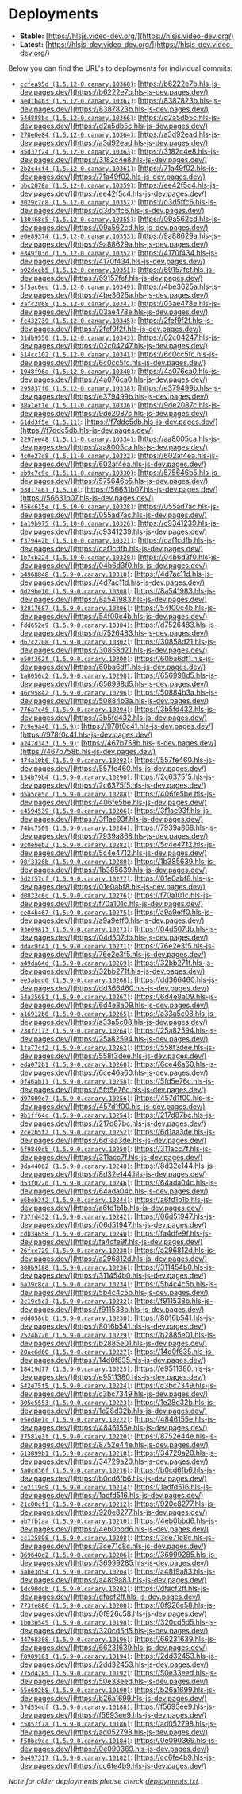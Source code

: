 # Deployments

- **Stable:** [https://hlsjs.video-dev.org/](https://hlsjs.video-dev.org/)
- **Latest:** [https://hlsjs-dev.video-dev.org/](https://hlsjs-dev.video-dev.org/)

Below you can find the URL's to deployments for individual commits:

- [`ccfea95d (1.5.12-0.canary.10368)`](https://github.com/video-dev/hls.js/commit/ccfea95d29a99409894d5575574123dc670f5c38): [https://b6222e7b.hls-js-dev.pages.dev/](https://b6222e7b.hls-js-dev.pages.dev/)
- [`aed1b4b3 (1.5.12-0.canary.10367)`](https://github.com/video-dev/hls.js/commit/aed1b4b39d62eb2b40b68fd10e2bfe5c5e441364): [https://8387823b.hls-js-dev.pages.dev/](https://8387823b.hls-js-dev.pages.dev/)
- [`54d888bc (1.5.12-0.canary.10366)`](https://github.com/video-dev/hls.js/commit/54d888bc033bcd8293a0bdc63c23da7ff3562133): [https://d2a5db5c.hls-js-dev.pages.dev/](https://d2a5db5c.hls-js-dev.pages.dev/)
- [`278e0e84 (1.5.12-0.canary.10364)`](https://github.com/video-dev/hls.js/commit/278e0e84e4618555bc9f499dd20dc04e1e8617db): [https://a3d92ead.hls-js-dev.pages.dev/](https://a3d92ead.hls-js-dev.pages.dev/)
- [`85d37f24 (1.5.12-0.canary.10363)`](https://github.com/video-dev/hls.js/commit/85d37f244dc16cf68d50d8f06b6480a54cfc5985): [https://3182c4e8.hls-js-dev.pages.dev/](https://3182c4e8.hls-js-dev.pages.dev/)
- [`2b2c4cf4 (1.5.12-0.canary.10361)`](https://github.com/video-dev/hls.js/commit/2b2c4cf430552ffb8b8cd5e44b2f118a881a0d7b): [https://71a49f02.hls-js-dev.pages.dev/](https://71a49f02.hls-js-dev.pages.dev/)
- [`bbc2078a (1.5.12-0.canary.10359)`](https://github.com/video-dev/hls.js/commit/bbc2078a7824f6ebd74af7a2912addfd6d5f225e): [https://ee42f5c4.hls-js-dev.pages.dev/](https://ee42f5c4.hls-js-dev.pages.dev/)
- [`3029c7c8 (1.5.12-0.canary.10357)`](https://github.com/video-dev/hls.js/commit/3029c7c87b0a4b2139805b0b39b459d25e35c034): [https://d3d5ffc6.hls-js-dev.pages.dev/](https://d3d5ffc6.hls-js-dev.pages.dev/)
- [`130468c5 (1.5.12-0.canary.10355)`](https://github.com/video-dev/hls.js/commit/130468c585800ad1079780d385b21b459491a738): [https://09a562cd.hls-js-dev.pages.dev/](https://09a562cd.hls-js-dev.pages.dev/)
- [`e0e89374 (1.5.12-0.canary.10353)`](https://github.com/video-dev/hls.js/commit/e0e8937460e7016c5e0a88e8b7696f636381c76e): [https://9a88629a.hls-js-dev.pages.dev/](https://9a88629a.hls-js-dev.pages.dev/)
- [`e349f03d (1.5.12-0.canary.10352)`](https://github.com/video-dev/hls.js/commit/e349f03dc5ed9815cdef19fe286e0835f0918d72): [https://4170f434.hls-js-dev.pages.dev/](https://4170f434.hls-js-dev.pages.dev/)
- [`b02deeb5 (1.5.12-0.canary.10351)`](https://github.com/video-dev/hls.js/commit/b02deeb5faed25adb756a3c564015cba0759efad): [https://69157fef.hls-js-dev.pages.dev/](https://69157fef.hls-js-dev.pages.dev/)
- [`3f5ac6ec (1.5.12-0.canary.10349)`](https://github.com/video-dev/hls.js/commit/3f5ac6ecd98927ac74eca845f627abb0608af070): [https://4be3625a.hls-js-dev.pages.dev/](https://4be3625a.hls-js-dev.pages.dev/)
- [`3afc2868 (1.5.12-0.canary.10347)`](https://github.com/video-dev/hls.js/commit/3afc2868a793d25f50dc9662f6f332bc60d4529e): [https://03ae478e.hls-js-dev.pages.dev/](https://03ae478e.hls-js-dev.pages.dev/)
- [`fc432739 (1.5.12-0.canary.10345)`](https://github.com/video-dev/hls.js/commit/fc432739047e6e55cb9f4ba5294289e6ab5815ab): [https://2fef9f2f.hls-js-dev.pages.dev/](https://2fef9f2f.hls-js-dev.pages.dev/)
- [`31db9550 (1.5.12-0.canary.10343)`](https://github.com/video-dev/hls.js/commit/31db95506dc8002b4d87e1a6b1a71d76373d2db3): [https://02c04247.hls-js-dev.pages.dev/](https://02c04247.hls-js-dev.pages.dev/)
- [`514cc102 (1.5.12-0.canary.10341)`](https://github.com/video-dev/hls.js/commit/514cc1026078c25de48f954d3e51b24787c5fa8a): [https://6c0cc5fc.hls-js-dev.pages.dev/](https://6c0cc5fc.hls-js-dev.pages.dev/)
- [`1948f96a (1.5.12-0.canary.10340)`](https://github.com/video-dev/hls.js/commit/1948f96a5c3d00f6bd4e287aba8ee713ff4fe9a6): [https://4a076ca0.hls-js-dev.pages.dev/](https://4a076ca0.hls-js-dev.pages.dev/)
- [`295837f0 (1.5.12-0.canary.10338)`](https://github.com/video-dev/hls.js/commit/295837f0d0d77a6ae340a36b7768f924eb2a4f5e): [https://e379499b.hls-js-dev.pages.dev/](https://e379499b.hls-js-dev.pages.dev/)
- [`38a1ef1e (1.5.11-0.canary.10336)`](https://github.com/video-dev/hls.js/commit/38a1ef1e2c1e485b77ebd2c031a1884c284b569e): [https://9de2087c.hls-js-dev.pages.dev/](https://9de2087c.hls-js-dev.pages.dev/)
- [`61dd3f5e (1.5.11)`](https://github.com/video-dev/hls.js/commit/61dd3f5e792421080ce21bb0ce5edc2943b0f16f): [https://f7ddc5db.hls-js-dev.pages.dev/](https://f7ddc5db.hls-js-dev.pages.dev/)
- [`2297ee48 (1.5.11-0.canary.10334)`](https://github.com/video-dev/hls.js/commit/2297ee4899a79e7f6d19e25222631d83c155b9b5): [https://aa8005ca.hls-js-dev.pages.dev/](https://aa8005ca.hls-js-dev.pages.dev/)
- [`4c0e27d8 (1.5.11-0.canary.10332)`](https://github.com/video-dev/hls.js/commit/4c0e27d80d68778bf452ff9ef793b4ad03173f15): [https://602af4ea.hls-js-dev.pages.dev/](https://602af4ea.hls-js-dev.pages.dev/)
- [`eb9c7c9c (1.5.11-0.canary.10330)`](https://github.com/video-dev/hls.js/commit/eb9c7c9cd369826eae5c73f16fa5543d3755791c): [https://575646b5.hls-js-dev.pages.dev/](https://575646b5.hls-js-dev.pages.dev/)
- [`b3d17461 (1.5.10)`](https://github.com/video-dev/hls.js/commit/b3d17461e4be8c9db4fad5d066d43c5f4c62844f): [https://56631b07.hls-js-dev.pages.dev/](https://56631b07.hls-js-dev.pages.dev/)
- [`456c615e (1.5.10-0.canary.10328)`](https://github.com/video-dev/hls.js/commit/456c615e067c44695208062c2e7aaeb6a6f3aa77): [https://055ad7ac.hls-js-dev.pages.dev/](https://055ad7ac.hls-js-dev.pages.dev/)
- [`1a19b975 (1.5.10-0.canary.10326)`](https://github.com/video-dev/hls.js/commit/1a19b97576daffe1b7fe29a7065abaf602871423): [https://c9341239.hls-js-dev.pages.dev/](https://c9341239.hls-js-dev.pages.dev/)
- [`f379442b (1.5.10-0.canary.10321)`](https://github.com/video-dev/hls.js/commit/f379442b014e9fea7543070b9c5221fd3edbbf2b): [https://caf1cdfb.hls-js-dev.pages.dev/](https://caf1cdfb.hls-js-dev.pages.dev/)
- [`1b7cb224 (1.5.10-0.canary.10320)`](https://github.com/video-dev/hls.js/commit/1b7cb224c16134ef3e67fda670d8ddad1630472a): [https://04b6d3f0.hls-js-dev.pages.dev/](https://04b6d3f0.hls-js-dev.pages.dev/)
- [`b4968848 (1.5.9-0.canary.10310)`](https://github.com/video-dev/hls.js/commit/b49688486bb3b0351d05488752a1e371530b0cbe): [https://4d7ac11d.hls-js-dev.pages.dev/](https://4d7ac11d.hls-js-dev.pages.dev/)
- [`6d29be10 (1.5.9-0.canary.10308)`](https://github.com/video-dev/hls.js/commit/6d29be10a49e38004bf17e584f078f2719ecac5e): [https://8a541983.hls-js-dev.pages.dev/](https://8a541983.hls-js-dev.pages.dev/)
- [`32817687 (1.5.9-0.canary.10306)`](https://github.com/video-dev/hls.js/commit/328176873d67e73919d1f0865ec40470736fd8d5): [https://54f00c4b.hls-js-dev.pages.dev/](https://54f00c4b.hls-js-dev.pages.dev/)
- [`fdd652e9 (1.5.9-0.canary.10304)`](https://github.com/video-dev/hls.js/commit/fdd652e961003e63aa01577df13ad410eda1036d): [https://d7526483.hls-js-dev.pages.dev/](https://d7526483.hls-js-dev.pages.dev/)
- [`d67c2708 (1.5.9-0.canary.10302)`](https://github.com/video-dev/hls.js/commit/d67c27080e4d17e309ee2a09db437fa7667dde57): [https://30858d21.hls-js-dev.pages.dev/](https://30858d21.hls-js-dev.pages.dev/)
- [`e50f362f (1.5.9-0.canary.10300)`](https://github.com/video-dev/hls.js/commit/e50f362fcbfe06c51cfbef2926be69d3e03de952): [https://60ba6df1.hls-js-dev.pages.dev/](https://60ba6df1.hls-js-dev.pages.dev/)
- [`1a8056c2 (1.5.9-0.canary.10298)`](https://github.com/video-dev/hls.js/commit/1a8056c23525e18528e7de31318aaddb4a410359): [https://656998d5.hls-js-dev.pages.dev/](https://656998d5.hls-js-dev.pages.dev/)
- [`46c95842 (1.5.9-0.canary.10296)`](https://github.com/video-dev/hls.js/commit/46c958424151d5791f25c871a91d1640a6f03543): [https://50884b3a.hls-js-dev.pages.dev/](https://50884b3a.hls-js-dev.pages.dev/)
- [`776a7c45 (1.5.9-0.canary.10294)`](https://github.com/video-dev/hls.js/commit/776a7c45a1f1d2454dd6519f4eb17e29446501da): [https://3b5fd432.hls-js-dev.pages.dev/](https://3b5fd432.hls-js-dev.pages.dev/)
- [`7c9e9a40 (1.5.9)`](https://github.com/video-dev/hls.js/commit/7c9e9a40ff0e5351a1671ed385065535d6f74778): [https://978f0c41.hls-js-dev.pages.dev/](https://978f0c41.hls-js-dev.pages.dev/)
- [`a247d343 (1.5.9)`](https://github.com/video-dev/hls.js/commit/a247d343faf8575f146b1ac55b8667ab4b8b9f64): [https://467b758b.hls-js-dev.pages.dev/](https://467b758b.hls-js-dev.pages.dev/)
- [`474a10b6 (1.5.9-0.canary.10292)`](https://github.com/video-dev/hls.js/commit/474a10b68d1ed8d351b81cbac367cc1fcf104fc3): [https://557fe460.hls-js-dev.pages.dev/](https://557fe460.hls-js-dev.pages.dev/)
- [`134b79b4 (1.5.9-0.canary.10290)`](https://github.com/video-dev/hls.js/commit/134b79b4b6b2e500f6dd1041c27870ab6317ef21): [https://2c6375f5.hls-js-dev.pages.dev/](https://2c6375f5.hls-js-dev.pages.dev/)
- [`05a5ce5c (1.5.9-0.canary.10288)`](https://github.com/video-dev/hls.js/commit/05a5ce5cabfed6a27505b390eb57e0f6954b7a04): [https://406fe5be.hls-js-dev.pages.dev/](https://406fe5be.hls-js-dev.pages.dev/)
- [`e4594539 (1.5.9-0.canary.10286)`](https://github.com/video-dev/hls.js/commit/e45945393f7e46ba592eec42d6ccd5c6e42880bf): [https://3f1ae93f.hls-js-dev.pages.dev/](https://3f1ae93f.hls-js-dev.pages.dev/)
- [`74bc7509 (1.5.9-0.canary.10284)`](https://github.com/video-dev/hls.js/commit/74bc75095eec7e9fdb3e02a7a811cdb0b1204b4b): [https://7939a868.hls-js-dev.pages.dev/](https://7939a868.hls-js-dev.pages.dev/)
- [`9c0ebeb2 (1.5.9-0.canary.10282)`](https://github.com/video-dev/hls.js/commit/9c0ebeb289562ce6b40a9682f585071b38e679b6): [https://5c4e4712.hls-js-dev.pages.dev/](https://5c4e4712.hls-js-dev.pages.dev/)
- [`98f3326b (1.5.9-0.canary.10280)`](https://github.com/video-dev/hls.js/commit/98f3326bf597a0e57f0ac2e3378d640604a64f2e): [https://1b385639.hls-js-dev.pages.dev/](https://1b385639.hls-js-dev.pages.dev/)
- [`5d2f57cf (1.5.9-0.canary.10277)`](https://github.com/video-dev/hls.js/commit/5d2f57cfcfb4f88fdfe9e39147b9f7e78e6e5a38): [https://01e0abf8.hls-js-dev.pages.dev/](https://01e0abf8.hls-js-dev.pages.dev/)
- [`d0832c6c (1.5.9-0.canary.10276)`](https://github.com/video-dev/hls.js/commit/d0832c6c0a6e421e2eb221f5e83951001f3b70a1): [https://f70a101c.hls-js-dev.pages.dev/](https://f70a101c.hls-js-dev.pages.dev/)
- [`ce84b467 (1.5.9-0.canary.10275)`](https://github.com/video-dev/hls.js/commit/ce84b467cec80ab2fa48fb7d300ce3f9049d7f04): [https://a9a9eff0.hls-js-dev.pages.dev/](https://a9a9eff0.hls-js-dev.pages.dev/)
- [`93e09813 (1.5.9-0.canary.10273)`](https://github.com/video-dev/hls.js/commit/93e098138162af3f11e76fcd101f309c86bd356e): [https://04d507db.hls-js-dev.pages.dev/](https://04d507db.hls-js-dev.pages.dev/)
- [`ddac9f41 (1.5.9-0.canary.10271)`](https://github.com/video-dev/hls.js/commit/ddac9f414672a5feb81acdd26f3aa98c3959843c): [https://76e2e3f5.hls-js-dev.pages.dev/](https://76e2e3f5.hls-js-dev.pages.dev/)
- [`a49da64d (1.5.9-0.canary.10269)`](https://github.com/video-dev/hls.js/commit/a49da64d146e3ee8e7dcfe8728554a30002b4722): [https://32bb271f.hls-js-dev.pages.dev/](https://32bb271f.hls-js-dev.pages.dev/)
- [`ee3abcd0 (1.5.9-0.canary.10268)`](https://github.com/video-dev/hls.js/commit/ee3abcd0f009c483a73aec9cf623708c609d0057): [https://dd366460.hls-js-dev.pages.dev/](https://dd366460.hls-js-dev.pages.dev/)
- [`54a35681 (1.5.9-0.canary.10267)`](https://github.com/video-dev/hls.js/commit/54a3568180cdacceac5f2d09f0d560f048bfdf42): [https://6d4e8a09.hls-js-dev.pages.dev/](https://6d4e8a09.hls-js-dev.pages.dev/)
- [`a16912b0 (1.5.9-0.canary.10265)`](https://github.com/video-dev/hls.js/commit/a16912b0cb5ca358f6a77a465ae8286641212954): [https://a33a5c08.hls-js-dev.pages.dev/](https://a33a5c08.hls-js-dev.pages.dev/)
- [`238f2173 (1.5.9-0.canary.10264)`](https://github.com/video-dev/hls.js/commit/238f2173afe62bc9884e3bc4941fa7e62e71aacd): [https://25a82594.hls-js-dev.pages.dev/](https://25a82594.hls-js-dev.pages.dev/)
- [`1fa77cf2 (1.5.9-0.canary.10262)`](https://github.com/video-dev/hls.js/commit/1fa77cf2566e3006077bb2c55d8318d4b15d9c7b): [https://558f3dee.hls-js-dev.pages.dev/](https://558f3dee.hls-js-dev.pages.dev/)
- [`eda072b1 (1.5.9-0.canary.10260)`](https://github.com/video-dev/hls.js/commit/eda072b1c33f3753598d20752af124f41594c568): [https://6ce46a60.hls-js-dev.pages.dev/](https://6ce46a60.hls-js-dev.pages.dev/)
- [`0f46ab11 (1.5.9-0.canary.10258)`](https://github.com/video-dev/hls.js/commit/0f46ab111a11ded3055daf5bbab0c083e54fd422): [https://5fd5e76c.hls-js-dev.pages.dev/](https://5fd5e76c.hls-js-dev.pages.dev/)
- [`d97009e7 (1.5.9-0.canary.10256)`](https://github.com/video-dev/hls.js/commit/d97009e7c4c3ea64773fb08d61bc31ac8e126ada): [https://457d1f00.hls-js-dev.pages.dev/](https://457d1f00.hls-js-dev.pages.dev/)
- [`9b1ff64c (1.5.9-0.canary.10254)`](https://github.com/video-dev/hls.js/commit/9b1ff64c0d8291b9db794cbc3ff7dcd9c2d25e33): [https://217d87bc.hls-js-dev.pages.dev/](https://217d87bc.hls-js-dev.pages.dev/)
- [`2ce2b5f2 (1.5.9-0.canary.10252)`](https://github.com/video-dev/hls.js/commit/2ce2b5f2cb22113c7a87d8675f0dab867442e8ce): [https://6d1aa3de.hls-js-dev.pages.dev/](https://6d1aa3de.hls-js-dev.pages.dev/)
- [`6f9840db (1.5.9-0.canary.10250)`](https://github.com/video-dev/hls.js/commit/6f9840db3a52d269f52a58fd24557d7087a29a49): [https://311acc7f.hls-js-dev.pages.dev/](https://311acc7f.hls-js-dev.pages.dev/)
- [`9da44062 (1.5.9-0.canary.10248)`](https://github.com/video-dev/hls.js/commit/9da44062f6c1e78b89b331db96e53a008e732df9): [https://8d32e144.hls-js-dev.pages.dev/](https://8d32e144.hls-js-dev.pages.dev/)
- [`d53f022d (1.5.9-0.canary.10246)`](https://github.com/video-dev/hls.js/commit/d53f022d8f23b34ac3608746ca6a8d9ba5eeb644): [https://64ada04c.hls-js-dev.pages.dev/](https://64ada04c.hls-js-dev.pages.dev/)
- [`e6beb3f2 (1.5.9-0.canary.10244)`](https://github.com/video-dev/hls.js/commit/e6beb3f2ddcfe54a5de0a2d1ffddb4e4729f13ca): [https://a6fd1b1b.hls-js-dev.pages.dev/](https://a6fd1b1b.hls-js-dev.pages.dev/)
- [`737fd432 (1.5.9-0.canary.10242)`](https://github.com/video-dev/hls.js/commit/737fd4323b927065fda2177b668b805f799e3d62): [https://06d51947.hls-js-dev.pages.dev/](https://06d51947.hls-js-dev.pages.dev/)
- [`cdb34658 (1.5.9-0.canary.10240)`](https://github.com/video-dev/hls.js/commit/cdb34658a2e94c842ea95113e418859d5c2ede94): [https://fa4dfe9f.hls-js-dev.pages.dev/](https://fa4dfe9f.hls-js-dev.pages.dev/)
- [`26fce729 (1.5.9-0.canary.10238)`](https://github.com/video-dev/hls.js/commit/26fce729ffdb6ad669e9874f37b8a03cccc12b92): [https://a296812d.hls-js-dev.pages.dev/](https://a296812d.hls-js-dev.pages.dev/)
- [`880b9188 (1.5.9-0.canary.10236)`](https://github.com/video-dev/hls.js/commit/880b9188010a4b2e7b2d868a7b7846f5a7f787be): [https://311454b0.hls-js-dev.pages.dev/](https://311454b0.hls-js-dev.pages.dev/)
- [`6a39c8ca (1.5.9-0.canary.10234)`](https://github.com/video-dev/hls.js/commit/6a39c8ca15a181ea07a6c179f0df37f7e8d0bd19): [https://5b4c4c5b.hls-js-dev.pages.dev/](https://5b4c4c5b.hls-js-dev.pages.dev/)
- [`2c19c5c3 (1.5.9-0.canary.10232)`](https://github.com/video-dev/hls.js/commit/2c19c5c389557006511546a42d6efe907d0025fe): [https://f911538b.hls-js-dev.pages.dev/](https://f911538b.hls-js-dev.pages.dev/)
- [`edd058cb (1.5.9-0.canary.10230)`](https://github.com/video-dev/hls.js/commit/edd058cb43ac4102e018f5f90a2c45a1dfd60519): [https://8016b541.hls-js-dev.pages.dev/](https://8016b541.hls-js-dev.pages.dev/)
- [`2524b720 (1.5.9-0.canary.10229)`](https://github.com/video-dev/hls.js/commit/2524b720caa75a10264237a7c197aa6f5ce3d7ab): [https://b2885e01.hls-js-dev.pages.dev/](https://b2885e01.hls-js-dev.pages.dev/)
- [`28ac6d60 (1.5.9-0.canary.10227)`](https://github.com/video-dev/hls.js/commit/28ac6d60fb47eec1500058c6b752eea1d76a4c80): [https://14d0f635.hls-js-dev.pages.dev/](https://14d0f635.hls-js-dev.pages.dev/)
- [`18419d77 (1.5.9-0.canary.10225)`](https://github.com/video-dev/hls.js/commit/18419d772edb5e1642064d0ae0c789a9ee604d46): [https://e9511380.hls-js-dev.pages.dev/](https://e9511380.hls-js-dev.pages.dev/)
- [`542e75f5 (1.5.9-0.canary.10224)`](https://github.com/video-dev/hls.js/commit/542e75f5baaeb14b025521ee6f96a0420893e502): [https://c3bc7349.hls-js-dev.pages.dev/](https://c3bc7349.hls-js-dev.pages.dev/)
- [`805e5553 (1.5.9-0.canary.10223)`](https://github.com/video-dev/hls.js/commit/805e55535e1a4150c2cfbaf88f6f81bfe24a8df0): [https://1e28d32b.hls-js-dev.pages.dev/](https://1e28d32b.hls-js-dev.pages.dev/)
- [`e5ed8e1c (1.5.9-0.canary.10222)`](https://github.com/video-dev/hls.js/commit/e5ed8e1ce710dad6b50d3ab053d8f57a3ad902af): [https://4846155e.hls-js-dev.pages.dev/](https://4846155e.hls-js-dev.pages.dev/)
- [`37581e3f (1.5.9-0.canary.10220)`](https://github.com/video-dev/hls.js/commit/37581e3f919963b1f7f0a7ace62c037deaeb8242): [https://8752e44e.hls-js-dev.pages.dev/](https://8752e44e.hls-js-dev.pages.dev/)
- [`613899b1 (1.5.9-0.canary.10218)`](https://github.com/video-dev/hls.js/commit/613899b1b4ca0de391965ca557a9b396a0bc7f5c): [https://34729a20.hls-js-dev.pages.dev/](https://34729a20.hls-js-dev.pages.dev/)
- [`5a0cd36f (1.5.9-0.canary.10216)`](https://github.com/video-dev/hls.js/commit/5a0cd36ff35ae3ac9f6c0785bf10b62f0b449b03): [https://b0cd6fb6.hls-js-dev.pages.dev/](https://b0cd6fb6.hls-js-dev.pages.dev/)
- [`ce2119d9 (1.5.9-0.canary.10214)`](https://github.com/video-dev/hls.js/commit/ce2119d9dc25823d97d31d7b8d0163574e2ca47b): [https://1adfd516.hls-js-dev.pages.dev/](https://1adfd516.hls-js-dev.pages.dev/)
- [`21c00cf1 (1.5.9-0.canary.10212)`](https://github.com/video-dev/hls.js/commit/21c00cf1a7becab3d269629719f4164e2645709a): [https://920e8277.hls-js-dev.pages.dev/](https://920e8277.hls-js-dev.pages.dev/)
- [`ab7fb1aa (1.5.9-0.canary.10210)`](https://github.com/video-dev/hls.js/commit/ab7fb1aa82d91b690de7b047678945b650dc1101): [https://4eb0bbd6.hls-js-dev.pages.dev/](https://4eb0bbd6.hls-js-dev.pages.dev/)
- [`cc125898 (1.5.9-0.canary.10208)`](https://github.com/video-dev/hls.js/commit/cc1258986ad1f0d989aac205622f3b48e4fe4845): [https://3ce71c8c.hls-js-dev.pages.dev/](https://3ce71c8c.hls-js-dev.pages.dev/)
- [`869648d2 (1.5.9-0.canary.10206)`](https://github.com/video-dev/hls.js/commit/869648d20714dda92080dfeb81b9cd6b71daa75b): [https://36999285.hls-js-dev.pages.dev/](https://36999285.hls-js-dev.pages.dev/)
- [`5abe3d54 (1.5.9-0.canary.10204)`](https://github.com/video-dev/hls.js/commit/5abe3d54c2d6998666ac050e6fc779bdcc42bb9a): [https://a48f9a83.hls-js-dev.pages.dev/](https://a48f9a83.hls-js-dev.pages.dev/)
- [`1dc90ddb (1.5.9-0.canary.10202)`](https://github.com/video-dev/hls.js/commit/1dc90ddb96c8a11241d0ebb2710f0f1dba936129): [https://dfacf2ff.hls-js-dev.pages.dev/](https://dfacf2ff.hls-js-dev.pages.dev/)
- [`773fe886 (1.5.9-0.canary.10200)`](https://github.com/video-dev/hls.js/commit/773fe886ed45cc83a015045c314763953b9a49d9): [https://0f926c58.hls-js-dev.pages.dev/](https://0f926c58.hls-js-dev.pages.dev/)
- [`1b030545 (1.5.9-0.canary.10198)`](https://github.com/video-dev/hls.js/commit/1b0305459ae85f431a7614c7cebf328c6d185c1b): [https://320cd5d5.hls-js-dev.pages.dev/](https://320cd5d5.hls-js-dev.pages.dev/)
- [`44768308 (1.5.9-0.canary.10196)`](https://github.com/video-dev/hls.js/commit/447683084891b0e316c87100f5775ab8fc143c47): [https://66231639.hls-js-dev.pages.dev/](https://66231639.hls-js-dev.pages.dev/)
- [`f8909181 (1.5.9-0.canary.10194)`](https://github.com/video-dev/hls.js/commit/f890918198f12d533a055eeba3901f9ae01da91f): [https://2dd32453.hls-js-dev.pages.dev/](https://2dd32453.hls-js-dev.pages.dev/)
- [`775d4785 (1.5.9-0.canary.10192)`](https://github.com/video-dev/hls.js/commit/775d4785d5cc914ff5b742ea899a9bbc679704d7): [https://50e33eed.hls-js-dev.pages.dev/](https://50e33eed.hls-js-dev.pages.dev/)
- [`65e602b8 (1.5.9-0.canary.10190)`](https://github.com/video-dev/hls.js/commit/65e602b8ea22d84741a481bdec35df23aa3c35bb): [https://b26a1699.hls-js-dev.pages.dev/](https://b26a1699.hls-js-dev.pages.dev/)
- [`37d554df (1.5.9-0.canary.10188)`](https://github.com/video-dev/hls.js/commit/37d554df2e806bf242d10a2207164747fa48b5de): [https://f5693ee9.hls-js-dev.pages.dev/](https://f5693ee9.hls-js-dev.pages.dev/)
- [`c5857f7a (1.5.9-0.canary.10186)`](https://github.com/video-dev/hls.js/commit/c5857f7afd72c0c05e1cfa406e311aa8cc38f4b3): [https://ad052798.hls-js-dev.pages.dev/](https://ad052798.hls-js-dev.pages.dev/)
- [`f58bc9cc (1.5.9-0.canary.10184)`](https://github.com/video-dev/hls.js/commit/f58bc9cc40907cade9ad325ea0694eb986c9a6be): [https://0e090369.hls-js-dev.pages.dev/](https://0e090369.hls-js-dev.pages.dev/)
- [`0a497317 (1.5.9-0.canary.10182)`](https://github.com/video-dev/hls.js/commit/0a497317de8e73e6ad0f35bc06c8b327e10c995f): [https://cc6fe4b9.hls-js-dev.pages.dev/](https://cc6fe4b9.hls-js-dev.pages.dev/)

_Note for older deployments please check [deployments.txt](./deployments.txt)._
